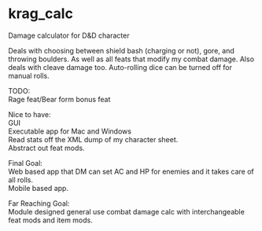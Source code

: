 krag_calc
================

Damage calculator for D&amp;D character

Deals with choosing between shield bash (charging or not), gore, and throwing boulders. As well as all feats that modify my combat damage. Also deals with cleave damage too. Auto-rolling dice can be turned off for manual rolls.

TODO:  
Rage feat/Bear form bonus feat  


Nice to have:  
GUI  
Executable app for Mac and Windows  
Read stats off the XML dump of my character sheet.  
Abstract out feat mods.  

Final Goal:  
Web based app that DM can set AC and HP for enemies and it takes care of all rolls.  
Mobile based app.  

Far Reaching Goal:  
Module designed general use combat damage calc with interchangeable feat mods and item mods.  
